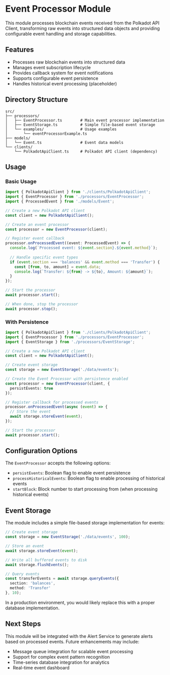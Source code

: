 # Event Processor Module

This module processes blockchain events received from the Polkadot API Client, transforming raw events into structured data objects and providing configurable event handling and storage capabilities.

## Features

- Processes raw blockchain events into structured data
- Manages event subscription lifecycle
- Provides callback system for event notifications
- Supports configurable event persistence
- Handles historical event processing (placeholder)

## Directory Structure

```
src/
├── processors/
│   ├── EventProcessor.ts        # Main event processor implementation
│   ├── EventStorage.ts          # Simple file-based event storage
│   └── examples/                # Usage examples
│       └── eventProcessorExample.ts
├── models/
│   └── Event.ts                 # Event data models
└── clients/
    └── PolkadotApiClient.ts     # Polkadot API client (dependency)
```

## Usage

### Basic Usage

```typescript
import { PolkadotApiClient } from './clients/PolkadotApiClient';
import { EventProcessor } from './processors/EventProcessor';
import { ProcessedEvent } from './models/Event';

// Create a new Polkadot API client
const client = new PolkadotApiClient();

// Create an event processor
const processor = new EventProcessor(client);

// Register event callback
processor.onProcessedEvent((event: ProcessedEvent) => {
  console.log(`Processed event: ${event.section}.${event.method}`);
  
  // Handle specific event types
  if (event.section === 'balances' && event.method === 'Transfer') {
    const [from, to, amount] = event.data;
    console.log(`Transfer: ${from} -> ${to}, Amount: ${amount}`);
  }
});

// Start the processor
await processor.start();

// When done, stop the processor
await processor.stop();
```

### With Persistence

```typescript
import { PolkadotApiClient } from './clients/PolkadotApiClient';
import { EventProcessor } from './processors/EventProcessor';
import { EventStorage } from './processors/EventStorage';

// Create a new Polkadot API client
const client = new PolkadotApiClient();

// Create event storage
const storage = new EventStorage('./data/events');

// Create the Event Processor with persistence enabled
const processor = new EventProcessor(client, {
  persistEvents: true
});

// Register callback for processed events
processor.onProcessedEvent(async (event) => {
  // Store the event
  await storage.storeEvent(event);
});

// Start the processor
await processor.start();
```

## Configuration Options

The `EventProcessor` accepts the following options:

- `persistEvents`: Boolean flag to enable event persistence
- `processHistoricalEvents`: Boolean flag to enable processing of historical events
- `startBlock`: Block number to start processing from (when processing historical events)

## Event Storage

The module includes a simple file-based storage implementation for events:

```typescript
// Create event storage
const storage = new EventStorage('./data/events', 100);

// Store an event
await storage.storeEvent(event);

// Write all buffered events to disk
await storage.flushEvents();

// Query events
const transferEvents = await storage.queryEvents({ 
  section: 'balances', 
  method: 'Transfer' 
}, 10);
```

In a production environment, you would likely replace this with a proper database implementation.

## Next Steps

This module will be integrated with the Alert Service to generate alerts based on processed events. Future enhancements may include:

- Message queue integration for scalable event processing
- Support for complex event pattern recognition
- Time-series database integration for analytics
- Real-time event dashboard 